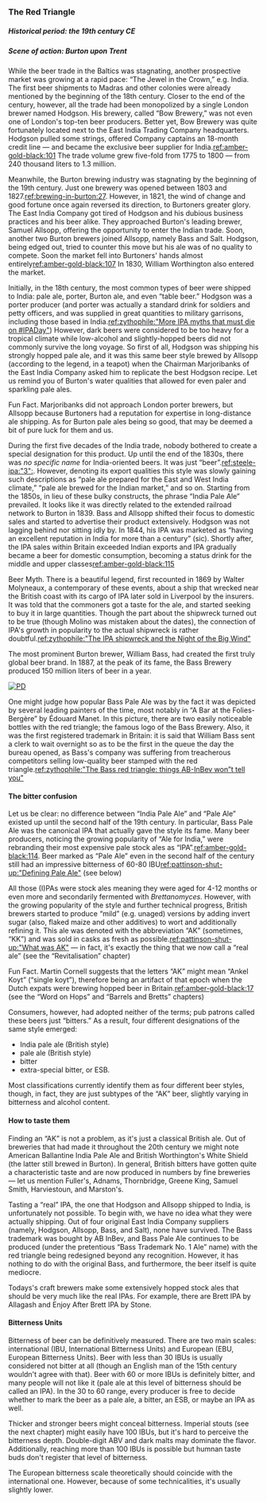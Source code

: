 ### The Red Triangle
##### Historical period: the 19th century CE
##### Scene of action: Burton upon Trent

While the beer trade in the Baltics was stagnating, another prospective market was growing at a rapid pace: “The Jewel in the Crown,” e.g. India. The first beer shipments to Madras and other colonies were already mentioned by the beginning of the 18th century. Closer to the end of the century, however, all the trade had been monopolized by a single London brewer named Hodgson. His brewery, called “Bow Brewery,” was not even one of London's top-ten beer producers. Better yet, Bow Brewery was quite fortunately located next to the East India Trading Company headquarters. Hodgson pulled some strings, offered Company captains an 18-month credit line — and became the exclusive beer supplier for India.[ref:amber-gold-black:101]() The trade volume grew five-fold from 1775 to 1800 — from 240 thousand liters to 1.3 million.

Meanwhile, the Burton brewing industry was stagnating by the beginning of the 19th century. Just one brewery was opened between 1803 and 1827.[ref:brewing-in-burton:27](). However, in 1821, the wind of change and good fortune once again reversed its direction, to Burtoners greater glory. The East India Company got tired of Hodgson and his dubious business practices and his beer alike. They approached Burton's leading brewer, Samuel Allsopp, offering the opportunity to enter the Indian trade. Soon, another two Burton brewers joined Allsopp, namely Bass and Salt. Hodgson, being edged out, tried to counter this move but his ale was of no quality to compete. Soon the market fell into Burtoners' hands almost entirely[ref:amber-gold-black:107]() In 1830, William Worthington also entered the market.

Initially, in the 18th century, the most common types of beer were shipped to India: pale ale, porter, Burton ale, and even “table beer.” Hodgson was a porter producer (and porter was actually a standard drink for soldiers and petty officers, and was supplied in great quantities to military garrisons, including those based in India.[ref:zythophile:"More IPA myths that must die on #IPADay"](https://zythophile.co.uk/2012/08/02/more-ipa-myths-that-must-die-on-ipaday/)) However, dark beers were considered to be too heavy for a tropical climate while low-alcohol and slightly-hopped beers did not commonly survive the long voyage. So first of all, Hodgson was shipping his strongly hopped pale ale, and it was this same beer style brewed by Allsopp (according to the legend, in a teapot) when the Chairman Marjoribanks of the East India Company asked him to replicate the best Hodgson recipe. Let us remind you of Burton's water qualities that allowed for even paler and sparkling pale ales.

Fun Fact. Marjoribanks did not approach London porter brewers, but Allsopp because Burtoners had a reputation for expertise in long-distance ale shipping. As for Burton pale ales being so good, that may be deemed a bit of pure luck for them and us.

During the first five decades of the India trade, nobody bothered to create a  special designation for this product. Up until the end of the 1830s, there was *no specific name* for India-oriented beers. It was just “beer”.[ref:steele-ipa:"3":](). However, denoting its export qualities this style was slowly gaining such descriptions as “pale ale prepared for the East and West India climate,” “pale ale brewed for the Indian market,” and so on. Starting from the 1850s, in lieu of these bulky constructs, the phrase “India Pale Ale” prevailed. It looks like it was directly related to the extended railroad network to Burton in 1839. Bass and Allsopp shifted their focus to domestic sales and started to advertise their product extensively. Hodgson was not lagging behind nor sitting idly by. In 1844, his IPA was marketed as “having an excellent reputation in India for more than a century” (sic). Shortly after, the IPA sales within Britain exceeded Indian exports and IPA gradually became a beer for domestic consumption, becoming a status drink for the middle and upper classes[ref:amber-gold-black:115]()

Beer Myth. There is a beautiful legend, first recounted in 1869 by Walter Molyneaux, a contemporary of these events, about a ship that wrecked near the British coast with its cargo of IPA later sold in Liverpool by the insurers. It was told that the commoners got a taste for the ale, and started seeking to buy it in large quantities. Though the part about the shipwreck turned out to be true (though Molino was mistaken about the dates), the connection of IPA's growth in popularity to the actual shipwreck is rather doubtful.[ref:zythophile:"The IPA shipwreck and the Night of the Big Wind"](https://zythophile.co.uk/2015/10/12/the-ipa-shipwreck-and-the-night-of-the-big-wind/)

The most prominent Burton brewer, William Bass, had created the first truly global beer brand. In 1887, at the peak of its fame, the Bass Brewery produced 150 million liters of beer in a year.

[![PD](/img/un-bar-aux-folies-bergere.jpg "Édouard Manet. A Bar at the Folies-Bergère, 1882")]()

One might judge how popular Bass Pale Ale was by the fact it was depicted by several leading painters of the time, most notably in “A Bar at the Folies-Bergère” by Édouard Manet. In this picture, there are two easily noticeable bottles with the red triangle; the famous logo of the Bass Brewery. Also, it was the first registered trademark in Britain: it is said that William Bass sent a clerk to wait overnight so as to be the first in the queue the day the bureau opened, as Bass's company was suffering from treacherous competitors selling low-quality beer stamped with the red triangle.[ref:zythophile:"The Bass red triangle: things AB-InBev won”t tell you"](https://zythophile.co.uk/2013/06/28/the-bass-red-triangle-things-ab-inbev-wont-tell-you/)

#### The bitter confusion

Let us be clear: no difference between “India Pale Ale” and “Pale Ale” existed up until the second half of the 19th century. In particular, Bass Pale Ale was the canonical IPA that actually gave the style its fame. Many beer producers, noticing the growing popularity of “Ale for India,” were rebranding their most expensive pale stock ales as “IPA”.[ref:amber-gold-black:114](). Beer marked as “Pale Ale” even in the second half of the century still had an impressive bitterness of 60-80 IBU[ref:pattinson-shut-up:"Defining Pale Ale"](http://barclayperkins.blogspot.com/2021/09/defining-pale-ale.html) (see below)

All those (I)PAs were stock ales meaning they were aged for 4-12 months or even more and secondarily fermented with *Brettanomyces*. However, with the growing popularity of the style and further technical progress, British brewers started to produce “mild” (e.g. unaged) versions by adding invert sugar (also, flaked maize and other additives) to wort and additionally refining it. This ale was denoted with the abbreviation “AK” (sometimes, “KK”) and was sold in casks as fresh as possible.[ref:pattinson-shut-up:"What was AK"](http://barclayperkins.blogspot.com/2021/06/what-was-ak.html) — in fact, it's exactly the thing that we now call a “real ale” (see the “Revitalisation” chapter)

Fun Fact. Martin Cornell suggests that the letters “AK” might mean “Ankel Koyt” (“single koyt”), therefore being an artifact of that epoch when the Dutch expats were brewing hopped beer in Britain.[ref:amber-gold-black:17]() (see the “Word on Hops” and “Barrels and Bretts” chapters)

Consumers, however, had adopted neither of the terms; pub patrons called these beers just “bitters.” As a result, four different designations of the same style emerged:
  * India pale ale (British style)
  * pale ale (British style)
  * bitter
  * extra-special bitter, or ESB.

Most classifications currently identify them as four different beer styles, though, in fact, they are just subtypes of the “AK” beer, slightly varying in bitterness and alcohol content.

#### How to taste them

Finding an “AK” is not a problem, as it's just a classical British ale. Out of breweries that had made it throughout the 20th century we might note American Ballantine India Pale Ale and British Worthington's White Shield (the latter still brewed in Burton). In general, British bitters have gotten quite a characteristic taste and are now produced in numbers by fine breweries — let us mention Fuller's, Adnams, Thornbridge, Greene King, Samuel Smith, Harviestoun, and Marston's.

Tasting a “real” IPA, the one that Hodgson and Allsopp shipped to India, is unfortunately not possible. To begin with, we have no idea what they were actually shipping. Out of four original East India Company suppliers (namely, Hodgson, Allsopp, Bass, and Salt), none have survived. The Bass trademark was bought by AB InBev, and Bass Pale Ale continues to be produced (under the pretentious “Bass Trademark No. 1 Ale” name) with the red triangle being redesigned beyond any recognition. However, it has nothing to do with the original Bass, and furthermore, the beer itself is quite mediocre.

Todays's craft brewers make some extensively hopped stock ales that should be very much like the real IPAs. For example, there are Brett IPA by Allagash and Enjoy After Brett IPA by Stone.

#### Bitterness Units

Bitterness of beer can be definitively measured. There are two main scales: international (IBU, International Bitterness Units) and European (EBU, European Bitterness Units). Beer with less than 30 IBUs is usually considered not bitter at all (though an English man of the 15th century wouldn't agree with that). Beer with 60 or more IBUs is definitely bitter, and many people will not like it (pale ale at this level of bitterness should be called an IPA). In the 30 to 60 range, every producer is free to decide whether to mark the beer as a pale ale, a bitter, an ESB, or maybe an IPA as well.

Thicker and stronger beers might conceal bitterness. Imperial stouts (see the next chapter) might easily have 100 IBUs, but it's hard to perceive the bitterness depth. Double-digit ABV and dark malts may dominate the flavor. Additionally, reaching more than 100 IBUs is possible but humnan taste buds don't register that level of bitterness.

The European bitterness scale theoretically should coincide with the international one. However, because of some technicalities, it's usually slightly lower.